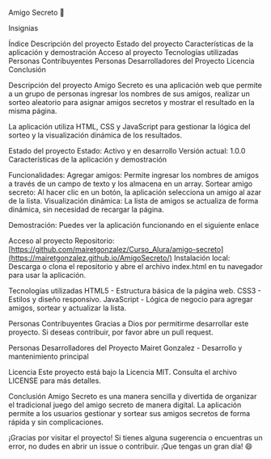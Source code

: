 Amigo Secreto 🎉


Insignias

Índice
Descripción del proyecto
Estado del proyecto
Características de la aplicación y demostración
Acceso al proyecto
Tecnologías utilizadas
Personas Contribuyentes
Personas Desarrolladores del Proyecto
Licencia
Conclusión


Descripción del proyecto
Amigo Secreto es una aplicación web que permite a un grupo de personas ingresar los nombres de sus amigos, realizar un sorteo aleatorio para asignar amigos secretos y mostrar el resultado en la misma página.

La aplicación utiliza HTML, CSS y JavaScript para gestionar la lógica del sorteo y la visualización dinámica de los resultados.

Estado del proyecto
Estado: Activo y en desarrollo
Versión actual: 1.0.0
Características de la aplicación y demostración

Funcionalidades:
Agregar amigos: Permite ingresar los nombres de amigos a través de un campo de texto y los almacena en un array.
Sortear amigo secreto: Al hacer clic en un botón, la aplicación selecciona un amigo al azar de la lista.
Visualización dinámica: La lista de amigos se actualiza de forma dinámica, sin necesidad de recargar la página.

Demostración:
Puedes ver la aplicación funcionando en el siguiente enlace 

Acceso al proyecto
Repositorio: [https://github.com/mairetgonzalez/Curso_Alura/amigo-secreto](https://mairetgonzalez.github.io/AmigoSecreto/)
Instalación local: Descarga o clona el repositorio y abre el archivo index.html en tu navegador para usar la aplicación.

Tecnologías utilizadas
HTML5 - Estructura básica de la página web.
CSS3 - Estilos y diseño responsivo.
JavaScript - Lógica de negocio para agregar amigos, sortear y actualizar la lista.

Personas Contribuyentes
Gracias a Dios por permitirme desarrollar este proyecto. Si deseas contribuir, por favor abre un pull request.

Personas Desarrolladores del Proyecto
Mairet Gonzalez  - Desarrollo y mantenimiento principal

Licencia
Este proyecto está bajo la Licencia MIT. Consulta el archivo LICENSE para más detalles.

Conclusión
Amigo Secreto es una manera sencilla y divertida de organizar el tradicional juego del amigo secreto de manera digital. La aplicación permite a los usuarios gestionar y sortear sus amigos secretos de forma rápida y sin complicaciones.

¡Gracias por visitar el proyecto! Si tienes alguna sugerencia o encuentras un error, no dudes en abrir un issue o contribuir. ¡Que tengas un gran día! 😄
